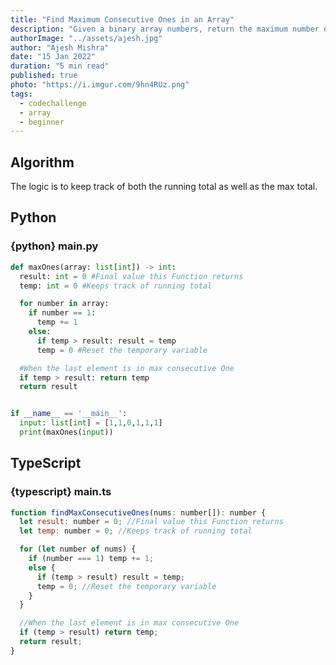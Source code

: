 ```yaml
---
title: "Find Maximum Consecutive Ones in an Array"
description: "Given a binary array numbers, return the maximum number of consecutive 1's in the array."
authorImage: "../assets/ajesh.jpg"
author: "Ajesh Mishra"
date: "15 Jan 2022"
duration: "5 min read"
published: true
photo: "https://i.imgur.com/9hn4RUz.png"
tags:
  - codechallenge
  - array
  - beginner
---
```


<div id="article-header"></div>

## Algorithm

The logic is to keep track of both the running total as well as the max total.

## Python

### {python} main.py
```python
def maxOnes(array: list[int]) -> int:
  result: int = 0 #Final value this Function returns
  temp: int = 0 #Keeps track of running total

  for number in array:
    if number == 1:
      temp += 1
    else:
      if temp > result: result = temp
      temp = 0 #Reset the temporary variable

  #When the last element is in max consecutive One
  if temp > result: return temp
  return result


if __name__ == '__main__':
  input: list[int] = [1,1,0,1,1,1]
  print(maxOnes(input))
```

## TypeScript

### {typescript} main.ts
```javascript
function findMaxConsecutiveOnes(nums: number[]): number {
  let result: number = 0; //Final value this Function returns
  let temp: number = 0; //Keeps track of running total

  for (let number of nums) {
    if (number === 1) temp += 1;
    else {
      if (temp > result) result = temp;
      temp = 0; //Reset the temporary variable
    }
  }

  //When the last element is in max consecutive One
  if (temp > result) return temp;
  return result;
}
```

<div id="article-footer"></div>